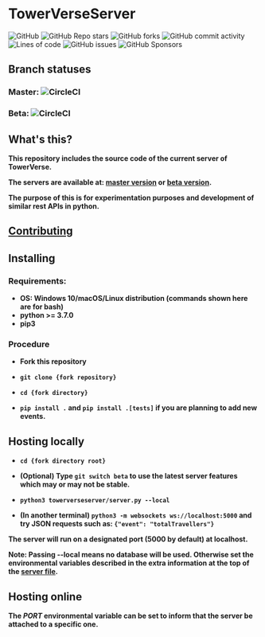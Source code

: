# TowerVerseServer
![GitHub](https://img.shields.io/github/license/TowerVerse/towerverseserver) ![GitHub Repo stars](https://img.shields.io/github/stars/TowerVerse/towerverseserver?style=social) ![GitHub forks](https://img.shields.io/github/forks/TowerVerse/towerverseserver?style=social) ![GitHub commit activity](https://img.shields.io/github/commit-activity/m/TowerVerse/towerverseserver) ![Lines of code](https://img.shields.io/tokei/lines/github/TowerVerse/towerverseserver?branch=master)
![GitHub issues](https://img.shields.io/github/issues/TowerVerse/towerverseserver) ![GitHub Sponsors](https://img.shields.io/github/sponsors/TowerVerse)

## Branch statuses

### Master: ![CircleCI](https://circleci.com/gh/TowerVerse/towerverseserver.svg?branch=master&style=shield)

### Beta: ![CircleCI](https://circleci.com/gh/TowerVerse/towerverseserver.svg?branch=beta&style=shield)

## What's this?

**This repository includes the source code of the current server of TowerVerse.**

**The servers are available at: [master version](https://towerverse.herokuapp.com) or [beta version](https://towerverse-beta.herokuapp.com).**

**The purpose of this is for experimentation purposes and development of similar rest APIs in python.**

## [Contributing](https://github.com/TowerVerse/towerverseserver/blob/master/CONTRIBUTING.md)

## Installing

### Requirements:

- **OS: Windows 10/macOS/Linux distribution (commands shown here are for bash)**
- **python >= 3.7.0**
- **pip3**

### Procedure

- **Fork this repository**

- **```git clone {fork repository}```**

- **```cd {fork directory}```**

- **```pip install .``` and ```pip install .[tests]``` if you are planning to add new events.**

## Hosting locally

- **```cd {fork directory root}```**

- **(Optional) Type ```git switch beta``` to use the latest server features which may or may not be stable.**

- **```python3 towerverseserver/server.py --local```**

- **(In another terminal) ```python3 -m websockets ws://localhost:5000``` and try JSON requests such as: ```{"event": "totalTravellers"}```**

**The server will run on a designated port (5000 by default) at localhost.**

**Note: Passing --local means no database will be used. Otherwise set the environmental variables described in the extra information at the top of the [server file](https://github.com/TowerVerse/towerverseserver/blob/master/towerverseserver/server.py).**

## Hosting online

**The *PORT* environmental variable can be set to inform that the server be attached to a specific one.**
